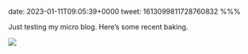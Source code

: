 date: 2023-01-11T09:05:39+0000
tweet: 1613099811728760832
%%%

Just testing my micro blog. Here’s some recent baking.

![](FmLhunlXoAIzTOv.jpg)
